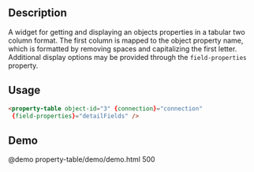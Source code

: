 <!--

@module {can.Component} property-table <property-table />
@parent spectre.components

-->

## Description

A widget for getting and displaying an objects properties in a tabular two column format.
The first column is mapped to the object property name, which is formatted by removing spaces
and capitalizing the first letter. Additional display options may be provided through the
`field-properties` property.

## Usage

```html
<property-table object-id="3" {connection}="connection"
 {field-properties}="detailFields" />
```

## Demo

@demo property-table/demo/demo.html 500
